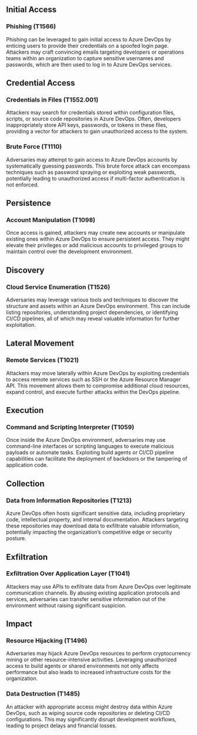 ## Initial Access

### Phishing (T1566)
Phishing can be leveraged to gain initial access to Azure DevOps by enticing users to provide their credentials on a spoofed login page. Attackers may craft convincing emails targeting developers or operations teams within an organization to capture sensitive usernames and passwords, which are then used to log in to Azure DevOps services.

## Credential Access

### Credentials in Files (T1552.001)
Attackers may search for credentials stored within configuration files, scripts, or source code repositories in Azure DevOps. Often, developers inappropriately store API keys, passwords, or tokens in these files, providing a vector for attackers to gain unauthorized access to the system.

### Brute Force (T1110)
Adversaries may attempt to gain access to Azure DevOps accounts by systematically guessing passwords. This brute force attack can encompass techniques such as password spraying or exploiting weak passwords, potentially leading to unauthorized access if multi-factor authentication is not enforced.

## Persistence

### Account Manipulation (T1098)
Once access is gained, attackers may create new accounts or manipulate existing ones within Azure DevOps to ensure persistent access. They might elevate their privileges or add malicious accounts to privileged groups to maintain control over the development environment.

## Discovery

### Cloud Service Enumeration (T1526)
Adversaries may leverage various tools and techniques to discover the structure and assets within an Azure DevOps environment. This can include listing repositories, understanding project dependencies, or identifying CI/CD pipelines, all of which may reveal valuable information for further exploitation.

## Lateral Movement

### Remote Services (T1021)
Attackers may move laterally within Azure DevOps by exploiting credentials to access remote services such as SSH or the Azure Resource Manager API. This movement allows them to compromise additional cloud resources, expand control, and execute further attacks within the DevOps pipeline.

## Execution

### Command and Scripting Interpreter (T1059)
Once inside the Azure DevOps environment, adversaries may use command-line interfaces or scripting languages to execute malicious payloads or automate tasks. Exploiting build agents or CI/CD pipeline capabilities can facilitate the deployment of backdoors or the tampering of application code.

## Collection

### Data from Information Repositories (T1213)
Azure DevOps often hosts significant sensitive data, including proprietary code, intellectual property, and internal documentation. Attackers targeting these repositories may download data to exfiltrate valuable information, potentially impacting the organization’s competitive edge or security posture.

## Exfiltration

### Exfiltration Over Application Layer (T1041)
Attackers may use APIs to exfiltrate data from Azure DevOps over legitimate communication channels. By abusing existing application protocols and services, adversaries can transfer sensitive information out of the environment without raising significant suspicion.

## Impact

### Resource Hijacking (T1496)
Adversaries may hijack Azure DevOps resources to perform cryptocurrency mining or other resource-intensive activities. Leveraging unauthorized access to build agents or shared environments not only affects performance but also leads to increased infrastructure costs for the organization.

### Data Destruction (T1485)
An attacker with appropriate access might destroy data within Azure DevOps, such as wiping source code repositories or deleting CI/CD configurations. This may significantly disrupt development workflows, leading to project delays and financial losses.
